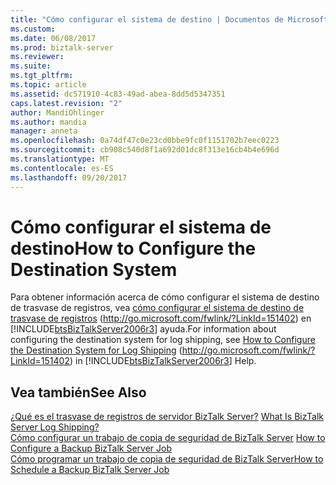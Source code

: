 ```yaml
---
title: "Cómo configurar el sistema de destino | Documentos de Microsoft"
ms.custom: 
ms.date: 06/08/2017
ms.prod: biztalk-server
ms.reviewer: 
ms.suite: 
ms.tgt_pltfrm: 
ms.topic: article
ms.assetid: dc571910-4c83-49ad-abea-8dd5d5347351
caps.latest.revision: "2"
author: MandiOhlinger
ms.author: mandia
manager: anneta
ms.openlocfilehash: 0a74df47c0e23cd0bbe9fc0f1151702b7eec0223
ms.sourcegitcommit: cb908c540d8f1a692d01dc8f313e16cb4b4e696d
ms.translationtype: MT
ms.contentlocale: es-ES
ms.lasthandoff: 09/20/2017
---
```

# <a name="how-to-configure-the-destination-system"></a><span data-ttu-id="2ea18-102">Cómo configurar el sistema de destino</span><span class="sxs-lookup"><span data-stu-id="2ea18-102">How to Configure the Destination System</span></span>
<span data-ttu-id="2ea18-103">Para obtener información acerca de cómo configurar el sistema de destino de trasvase de registros, vea [cómo configurar el sistema de destino de trasvase de registros](http://go.microsoft.com/fwlink/?LinkId=151402) (http://go.microsoft.com/fwlink/?LinkId=151402) en [!INCLUDE[btsBizTalkServer2006r3](../includes/btsbiztalkserver2006r3-md.md)] ayuda.</span><span class="sxs-lookup"><span data-stu-id="2ea18-103">For information about configuring the destination system for log shipping, see [How to Configure the Destination System for Log Shipping](http://go.microsoft.com/fwlink/?LinkId=151402) (http://go.microsoft.com/fwlink/?LinkId=151402) in [!INCLUDE[btsBizTalkServer2006r3](../includes/btsbiztalkserver2006r3-md.md)] Help.</span></span>  
  
## <a name="see-also"></a><span data-ttu-id="2ea18-104">Vea también</span><span class="sxs-lookup"><span data-stu-id="2ea18-104">See Also</span></span>  
 <span data-ttu-id="2ea18-105">[¿Qué es el trasvase de registros de servidor BizTalk Server?](../technical-guides/what-is-biztalk-server-log-shipping.md) </span><span class="sxs-lookup"><span data-stu-id="2ea18-105">[What Is BizTalk Server Log Shipping?](../technical-guides/what-is-biztalk-server-log-shipping.md) </span></span>  
 <span data-ttu-id="2ea18-106">[Cómo configurar un trabajo de copia de seguridad de BizTalk Server](../technical-guides/how-to-configure-a-backup-biztalk-server-job.md) </span><span class="sxs-lookup"><span data-stu-id="2ea18-106">[How to Configure a Backup BizTalk Server Job](../technical-guides/how-to-configure-a-backup-biztalk-server-job.md) </span></span>  
 [<span data-ttu-id="2ea18-107">Cómo programar un trabajo de copia de seguridad de BizTalk Server</span><span class="sxs-lookup"><span data-stu-id="2ea18-107">How to Schedule a Backup BizTalk Server Job</span></span>](../technical-guides/how-to-schedule-a-backup-biztalk-server-job.md)
